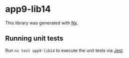 # app9-lib14

This library was generated with [Nx](https://nx.dev).

## Running unit tests

Run `nx test app9-lib14` to execute the unit tests via [Jest](https://jestjs.io).
